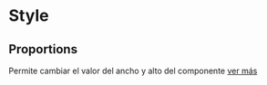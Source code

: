 # Style

## Proportions

Permite cambiar el valor del ancho y alto del componente [ver más](https://docs.apphive.io/global-functions/estilos/dimentions)


